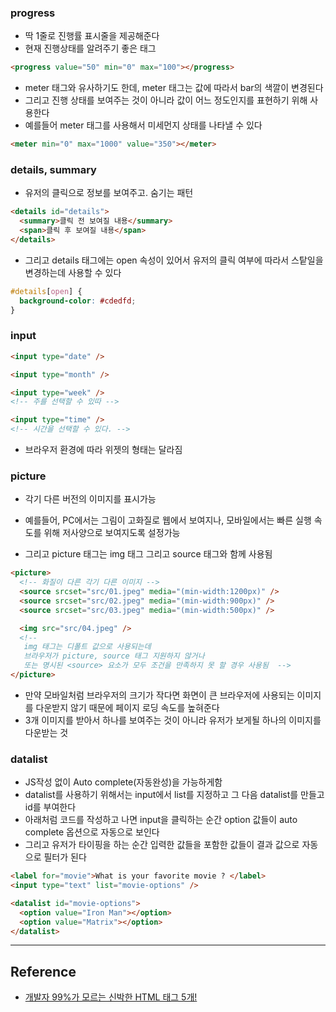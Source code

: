 ### progress

- 딱 1줄로 진행률 표시줄을 제공해준다
- 현재 진행상태를 알려주기 좋은 태그

```html
<progress value="50" min="0" max="100"></progress>
```

- meter 태그와 유사하기도 한데, meter 태그는 값에 따라서 bar의 색깔이 변경된다
- 그리고 진행 상태를 보여주는 것이 아니라 값이 어느 정도인지를 표현하기 위해 사용한다
- 예를들어 meter 태그를 사용해서 미세먼지 상태를 나타낼 수 있다

```html
<meter min="0" max="1000" value="350"></meter>
```

### details, summary

- 유저의 클릭으로 정보를 보여주고. 숨기는 패턴

```html
<details id="details">
  <summary>클릭 전 보여질 내용</summary>
  <span>클릭 후 보여질 내용</span>
</details>
```

- 그리고 details 태그에는 open 속성이 있어서 유저의 클릭 여부에 따라서 스탙일을 변경하는데 사용할 수 있다

```css
#details[open] {
  background-color: #cdedfd;
}
```

### input

```html
<input type="date" />

<input type="month" />

<input type="week" />
<!-- 주를 선택할 수 있따 -->

<input type="time" />
<!-- 시간을 선택할 수 있다. -->
```

- 브라우저 환경에 따라 위젯의 형태는 달라짐

### picture

- 각기 다른 버전의 이미지를 표시가능
- 예를들어, PC에서는 그림이 고화질로 웹에서 보여지나, 모바일에서는 빠른 실행
  속도를 위해 저사양으로 보여지도록 설정가능

- 그리고 picture 태그는 img 태그 그리고 source 태그와 함께 사용됨

```html
<picture>
  <!-- 화질이 다른 각기 다른 이미지 -->
  <source srcset="src/01.jpeg" media="(min-width:1200px)" />
  <source srcset="src/02.jpeg" media="(min-width:900px)" />
  <source srcset="src/03.jpeg" media="(min-width:500px)" />

  <img src="src/04.jpeg" />
  <!-- 
   img 태그는 디폴트 값으로 사용되는데
   브라우저가 picture, source 태그 지원하지 않거나 
   또는 명시된 <source> 요소가 모두 조건을 만족하지 못 할 경우 사용됨  -->
</picture>
```

- 만약 모바일처럼 브라우저의 크기가 작다면 화면이 큰 브라우저에 사용되는 이미지를 다운받지 않기 때문에 페이지 로딩 속도를 높혀준다
- 3개 이미지를 받아서 하나를 보여주는 것이 아니라 유저가 보게될 하나의 이미지를 다운받는 것

### datalist

- JS작성 없이 Auto complete(자동완성)을 가능하게함
- datalist를 사용하기 위해서는 input에서 list를 지정하고 그 다음 datalist를 만들고 id를 부여한다
- 아래처럼 코드를 작성하고 나면 input을 클릭하는 순간 option 값들이 auto complete 옵션으로 자동으로 보인다
- 그리고 유저가 타이핑을 하는 순간 입력한 값들을 포함한 값들이 결과 값으로 자동으로 필터가 된다

```html
<label for="movie">What is your favorite movie ? </label>
<input type="text" list="movie-options" />

<datalist id="movie-options">
  <option value="Iron Man"></option>
  <option value="Matrix"></option>
</datalist>
```

---

## Reference

- [개발자 99%가 모르는 신박한 HTML 태그 5개!](https://www.youtube.com/watch?v=EMOlLLTAZMs&list=PLGk6-UFPJT2US9QlHmZtHrk0zbnv4l9OY&index=5)
